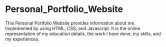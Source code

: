 # Personal_Portfolio_Website
This Personal Portfolio Website provides information about me. Implemented by using HTML, CSS, and Javascript. It is the online representation of my education details, the work I have done, my skills, and my experiences.
